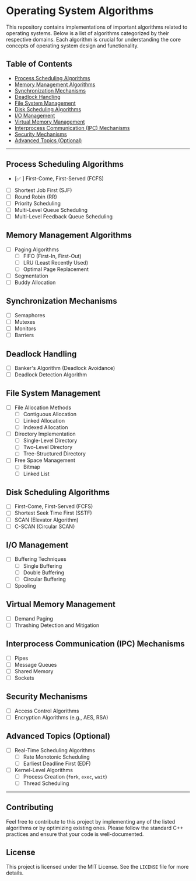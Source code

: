 # Operating System Algorithms

This repository contains implementations of important algorithms related to operating systems. Below is a list of algorithms categorized by their respective domains. Each algorithm is crucial for understanding the core concepts of operating system design and functionality.

## Table of Contents

- [Process Scheduling Algorithms](#process-scheduling-algorithms)
- [Memory Management Algorithms](#memory-management-algorithms)
- [Synchronization Mechanisms](#synchronization-mechanisms)
- [Deadlock Handling](#deadlock-handling)
- [File System Management](#file-system-management)
- [Disk Scheduling Algorithms](#disk-scheduling-algorithms)
- [I/O Management](#io-management)
- [Virtual Memory Management](#virtual-memory-management)
- [Interprocess Communication (IPC) Mechanisms](#interprocess-communication-ipc-mechanisms)
- [Security Mechanisms](#security-mechanisms)
- [Advanced Topics (Optional)](#advanced-topics-optional)

---

## Process Scheduling Algorithms

- [✅ ] First-Come, First-Served (FCFS)
- [ ] Shortest Job First (SJF)
- [ ] Round Robin (RR)
- [ ] Priority Scheduling
- [ ] Multi-Level Queue Scheduling
- [ ] Multi-Level Feedback Queue Scheduling

## Memory Management Algorithms

- [ ] Paging Algorithms
  - [ ] FIFO (First-In, First-Out)
  - [ ] LRU (Least Recently Used)
  - [ ] Optimal Page Replacement
- [ ] Segmentation
- [ ] Buddy Allocation

## Synchronization Mechanisms

- [ ] Semaphores
- [ ] Mutexes
- [ ] Monitors
- [ ] Barriers

## Deadlock Handling

- [ ] Banker's Algorithm (Deadlock Avoidance)
- [ ] Deadlock Detection Algorithm

## File System Management

- [ ] File Allocation Methods
  - [ ] Contiguous Allocation
  - [ ] Linked Allocation
  - [ ] Indexed Allocation
- [ ] Directory Implementation
  - [ ] Single-Level Directory
  - [ ] Two-Level Directory
  - [ ] Tree-Structured Directory
- [ ] Free Space Management
  - [ ] Bitmap
  - [ ] Linked List

## Disk Scheduling Algorithms

- [ ] First-Come, First-Served (FCFS)
- [ ] Shortest Seek Time First (SSTF)
- [ ] SCAN (Elevator Algorithm)
- [ ] C-SCAN (Circular SCAN)

## I/O Management

- [ ] Buffering Techniques
  - [ ] Single Buffering
  - [ ] Double Buffering
  - [ ] Circular Buffering
- [ ] Spooling

## Virtual Memory Management

- [ ] Demand Paging
- [ ] Thrashing Detection and Mitigation

## Interprocess Communication (IPC) Mechanisms

- [ ] Pipes
- [ ] Message Queues
- [ ] Shared Memory
- [ ] Sockets

## Security Mechanisms

- [ ] Access Control Algorithms
- [ ] Encryption Algorithms (e.g., AES, RSA)

## Advanced Topics (Optional)

- [ ] Real-Time Scheduling Algorithms
  - [ ] Rate Monotonic Scheduling
  - [ ] Earliest Deadline First (EDF)
- [ ] Kernel-Level Algorithms
  - [ ] Process Creation (`fork`, `exec`, `wait`)
  - [ ] Thread Scheduling

---

## Contributing

Feel free to contribute to this project by implementing any of the listed algorithms or by optimizing existing ones. Please follow the standard C++ practices and ensure that your code is well-documented.

## License

This project is licensed under the MIT License. See the `LICENSE` file for more details.
